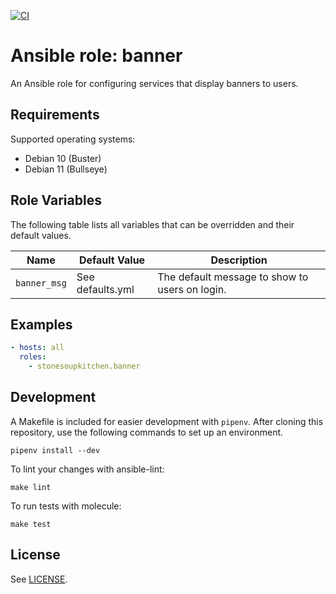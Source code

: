 [![CI](https://github.com/StoneSoupKitchen/ansible-role-banner/actions/workflows/ci.yml/badge.svg)](https://github.com/StoneSoupKitchen/ansible-role-banner/actions/workflows/ci.yml)

# Ansible role: banner

An Ansible role for configuring services that display banners to users.

## Requirements

Supported operating systems:
* Debian 10 (Buster)
* Debian 11 (Bullseye)

## Role Variables

The following table lists all variables that can be overridden
and their default values.

| Name           | Default Value    | Description                         |
| -------------- | ---------------- | ----------------------------------- |
| `banner_msg`   | See defaults.yml | The default message to show to users on login.|

## Examples

```yaml
- hosts: all
  roles:
    - stonesoupkitchen.banner
```

## Development

A Makefile is included for easier development with `pipenv`.
After cloning this repository,
use the following commands to set up an environment.

    pipenv install --dev

To lint your changes with ansible-lint:

    make lint

To run tests with molecule:

    make test

## License

See [LICENSE](./LICENSE).


